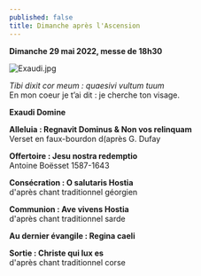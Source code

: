 ```yaml
---
published: false
title: Dimanche après l'Ascension
---
```

**Dimanche 29 mai 2022, messe de 18h30**

![Exaudi.jpg]({{site.baseurl}}/images/Exaudi.jpg)

*Tibi dixit cor meum : quaesivi vultum tuum*  
En mon coeur je t’ai dit : je cherche ton visage.

**Exaudi Domine**

**Alleluia : Regnavit Dominus & Non vos relinquam**  
Verset en faux-bourdon d(après G. Dufay

**Offertoire : Jesu nostra redemptio**  
Antoine Boësset 1587-1643 

**Consécration : O salutaris Hostia**  
d'après chant traditionnel géorgien

**Communion : Ave vivens Hostia**  
d'après chant traditionnel sarde

**Au dernier évangile : Regina caeli**

**Sortie : Christe qui lux es**  
d'après chant traditionnel corse
